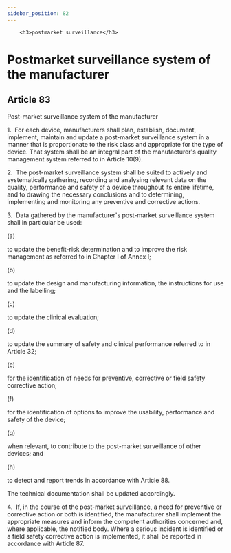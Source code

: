 ```yaml
---
sidebar_position: 82
---
```

        <h3>postmarket surveillance</h3>
<h1>Postmarket surveillance system of the manufacturer</h1>
<h2>Article 83</h2>
   <p class="stitle-article-norm">Post-market surveillance system of the manufacturer</p>
   <p class="norm">1.&nbsp;&nbsp;For each device, manufacturers shall 
plan, establish, document, implement, maintain and update a post-market 
surveillance system in a manner that is proportionate to the risk class 
and appropriate for the type of device. That system shall be an integral
 part of the manufacturer's quality management system referred to in 
Article&nbsp;10(9).</p>
   <p class="norm">2.&nbsp;&nbsp;The post-market surveillance system 
shall be suited to actively and systematically gathering, recording and 
analysing relevant data on the quality, performance and safety of a 
device throughout its entire lifetime, and to drawing the necessary 
conclusions and to determining, implementing and monitoring any 
preventive and corrective actions.</p>
   <p class="norm">3.&nbsp;&nbsp;Data gathered by the manufacturer's post-market surveillance system shall in particular be used:</p>
   <div class="grid-container grid-list">
      <div class="list grid-list-column-1">
         <span>(a)&nbsp;</span>
      </div>
      <div class="grid-list-column-2">
         <p class="norm">to update the benefit-risk determination and to improve the risk management as referred to in Chapter I of Annex&nbsp;I;</p>
      </div>
   </div>
   <div class="grid-container grid-list">
      <div class="list grid-list-column-1">
         <span>(b)&nbsp;</span>
      </div>
      <div class="grid-list-column-2">
         <p class="norm">to update the design and manufacturing information, the instructions for use and the labelling;</p>
      </div>
   </div>
   <div class="grid-container grid-list">
      <div class="list grid-list-column-1">
         <span>(c)&nbsp;</span>
      </div>
      <div class="grid-list-column-2">
         <p class="norm">to update the clinical evaluation;</p>
      </div>
   </div>
   <div class="grid-container grid-list">
      <div class="list grid-list-column-1">
         <span>(d)&nbsp;</span>
      </div>
      <div class="grid-list-column-2">
         <p class="norm">to update the summary of safety and clinical performance referred to in Article&nbsp;32;</p>
      </div>
   </div>
   <div class="grid-container grid-list">
      <div class="list grid-list-column-1">
         <span>(e)&nbsp;</span>
      </div>
      <div class="grid-list-column-2">
         <p class="norm">for the identification of needs for preventive, corrective or field safety corrective action;</p>
      </div>
   </div>
   <div class="grid-container grid-list">
      <div class="list grid-list-column-1">
         <span>(f)&nbsp;</span>
      </div>
      <div class="grid-list-column-2">
         <p class="norm">for the identification of options to improve the usability, performance and safety of the device;</p>
      </div>
   </div>
   <div class="grid-container grid-list">
      <div class="list grid-list-column-1">
         <span>(g)&nbsp;</span>
      </div>
      <div class="grid-list-column-2">
         <p class="norm">when relevant, to contribute to the post-market surveillance of other devices; and</p>
      </div>
   </div>
   <div class="grid-container grid-list">
      <div class="list grid-list-column-1">
         <span>(h)&nbsp;</span>
      </div>
      <div class="grid-list-column-2">
         <p class="norm">to detect and report trends in accordance with Article&nbsp;88.</p>
      </div>
   </div>
   <p class="norm">The technical documentation shall be updated accordingly.</p>
   <p class="norm">4.&nbsp;&nbsp;If, in the course of the post-market 
surveillance, a need for preventive or corrective action or both is 
identified, the manufacturer shall implement the appropriate measures 
and inform the competent authorities concerned and, where applicable, 
the notified body. Where a serious incident is identified or a field 
safety corrective action is implemented, it shall be reported in 
accordance with Article&nbsp;87.</p>